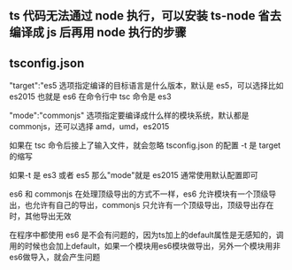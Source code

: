 ## ts 代码无法通过 node 执行，可以安装 ts-node 省去编译成 js 后再用 node 执行的步骤

## tsconfig.json

"target":"es5 选项指定编译的目标语言是什么版本，默认是 es5，可以选择比如 es2015 也就是 es6
在命令行中 tsc 命令是 es3

"mode":"commonjs" 选项指定要编译成什么样的模块系统，默认都是 commonjs，还可以选择 amd，umd，es2015

如果在 tsc 命令后接上了输入文件，就会忽略 tsconfig.json 的配置
-t 是 target 的缩写

如果-t 是 es3 或者 es5 那么"mode"就是 es2015
通常使用默认配置即可

es6 和 commonjs 在处理顶级导出的方式不一样，es6 允许模块有一个顶级导出，也允许有自己的导出，commonjs 只允许有一个顶级导出，顶级导出存在时，其他导出无效

在程序中都使用 es6 是不会有问题的，因为ts加上的default属性是无感知的，调用的时候也会加上default，如果一个模块用es6模块做导出，另外一个模块用非es6做导入，就会产生问题
